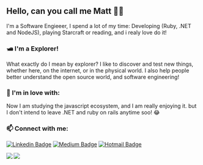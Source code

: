 ## Hello, can you call me Matt 👋🏼

I'm a Software Engieeer, I spend a lot of my time: Developing (Ruby, .NET and NodeJS), playing Starcraft or reading, and i realy love do it!

### 🛥 I'm a Explorer!
What exactly do I mean by explorer? I like to discover and test new things, whether here, on the internet, or in the physical world. I also help people better understand the open source world, and software engineering!

### 🦾 I'm in love with:
Now I am studying the javascript ecosystem, and I am really enjoying it. but I don't intend to leave .NET and ruby on rails anytime soo! 😂

### 📫 Connect with me:

[![Linkedin Badge](https://img.shields.io/badge/-nlmatt07-blue?style=flat-square&logo=Linkedin&logoColor=white&link=https://www.linkedin.com/in/nlmatt07/)](https://www.linkedin.com/in/nlmatt07/) 
[![Medium Badge](https://img.shields.io/badge/-@nlmatt07-03a57a?style=flat-square&labelColor=000000&logo=Medium&link=https://medium.com/@nlmatt07/)](https://medium.com/nlmatt07)
[![Hotmail Badge](https://img.shields.io/badge/nlmatt07@Hotmail.com-0078D4?style=flat-square&logo=microsoft-outlook&logoColor=white&link=mailto:nlmatt07@hotmail.com)](mailto:nlmatt07@hotmail.com)

 <img align="left" src="https://github-readme-stats.vercel.app/api?username=nlmatt07&show_icons=true&" />
 <img align="center" src="https://github-readme-stats.vercel.app/api/top-langs/?username=nlmatt07&hide=html,javascript,css?layout=compact" />


